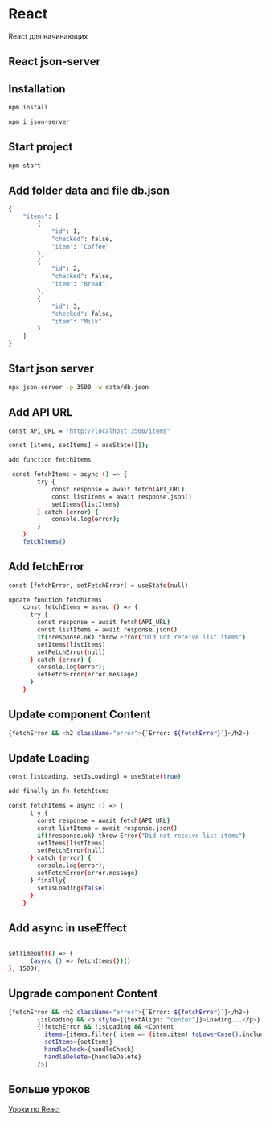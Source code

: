 # React

React для начинающих

## React json-server

## Installation

```bash
npm install
```

```bash
npm i json-server
```

## Start project

```bash
npm start
```

## Add folder data and file db.json

```bash
{
    "items": [
        {
            "id": 1,
            "checked": false,
            "item": "Coffee"
        },
        {
            "id": 2,
            "checked": false,
            "item": "Bread"
        },
        {
            "id": 3,
            "checked": false,
            "item": "Milk"
        }
    ]
}
```

## Start json server
```bash
npx json-server -p 3500 -w data/db.json
```

## Add API URL
```bash
const API_URL = "http://localhost:3500/items"

const [items, setItems] = useState([]);

add function fetchItems

 const fetchItems = async () => {
        try {
            const response = await fetch(API_URL)
            const listItems = await response.json()
            setItems(listItems)
        } catch (error) {
            console.log(error);
        }
    }
    fetchItems()
```

## Add fetchError
```bash
const [fetchError, setFetchError] = useState(null)

update function fetchItems
    const fetchItems = async () => {
      try {
        const response = await fetch(API_URL)
        const listItems = await response.json()
        if(!response.ok) throw Error("Did not receive list items")
        setItems(listItems)
        setFetchError(null)
      } catch (error) {
        console.log(error);
        setFetchError(error.message)
      }
    }
```

## Update component Content
```bash
{fetchError && <h2 className="error">{`Error: ${fetchError}`}</h2>}
```

## Update Loading
```bash
const [isLoading, setIsLoading] = useState(true)

add finally in fn fetchItems

const fetchItems = async () => {
      try {
        const response = await fetch(API_URL)
        const listItems = await response.json()
        if(!response.ok) throw Error("Did not receive list items")
        setItems(listItems)
        setFetchError(null)
      } catch (error) {
        console.log(error);
        setFetchError(error.message)
      } finally{
        setIsLoading(false)
      }
    }
```
## Add async in useEffect 
```bash

setTimeout(() => {
      (async () => fetchItems())()
}, 1500);

```

## Upgrade component Content

```bash
{fetchError && <h2 className="error">{`Error: ${fetchError}`}</h2>}
        {isLoading && <p style={{textAlign: "center"}}>Loading...</p>}
        {!fetchError && !isLoading && <Content 
          items={items.filter( item => (item.item).toLowerCase().includes(serchItem.toLowerCase()))}
          setItems={setItems}
          handleCheck={handleCheck}
          handleDelete={handleDelete}
        />}
```


## Больше уроков

[Уроки по React](https://www.youtube.com/playlist?list=PLHyIl59J60-V7-9nam_uikG3XAydd0dYT)
